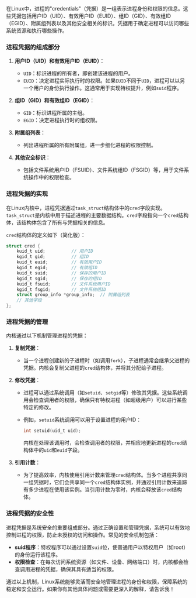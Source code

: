 在Linux中，进程的"credentials"（凭据）是一组表示进程身份和权限的信息。这些凭据包括用户ID（UID）、有效用户ID（EUID）、组ID（GID）、有效组ID（EGID）、附属组列表以及其他安全相关的标识。凭据用于确定进程可以访问哪些系统资源和执行哪些操作。

### 进程凭据的组成部分

1. **用户ID（UID）和有效用户ID（EUID）**：
    - `UID`：标识进程的所有者，即创建该进程的用户。
    - `EUID`：决定进程实际执行时的权限。如果`EUID`不同于`UID`，进程可以以另一个用户的身份执行操作。这通常用于实现特权提升，例如`suid`程序。

2. **组ID（GID）和有效组ID（EGID）**：
    - `GID`：标识进程所属的主组。
    - `EGID`：决定进程执行时的组权限。

3. **附属组列表**：
    - 列出进程所属的所有附属组，进一步细化进程的权限控制。

4. **其他安全标识**：
    - 包括文件系统用户ID（FSUID）、文件系统组ID（FSGID）等，用于文件系统操作中的权限检查。

### 进程凭据的实现

在Linux内核中，进程凭据通过`task_struct`结构体中的`cred`字段实现。`task_struct`是内核中用于描述进程的主要数据结构。`cred`字段指向一个`cred`结构体，该结构体包含了所有与凭据相关的信息。

`cred`结构体的定义如下（简化版）：

```c
struct cred {
    kuid_t uid;          // 用户ID
    kgid_t gid;          // 组ID
    kuid_t euid;         // 有效用户ID
    kgid_t egid;         // 有效组ID
    kuid_t suid;         // 保存的用户ID
    kgid_t sgid;         // 保存的组ID
    kuid_t fsuid;        // 文件系统用户ID
    kgid_t fsgid;        // 文件系统组ID
    struct group_info *group_info;  // 附属组列表
    // 其他字段
};
```

### 进程凭据的管理

内核通过以下机制管理进程的凭据：

1. **复制凭据**：
    - 当一个进程创建新的子进程时（如调用`fork`），子进程通常会继承父进程的凭据。内核会复制父进程的`cred`结构体，并将其分配给子进程。

2. **修改凭据**：
    - 进程可以通过系统调用（如`setuid`、`setgid`等）修改其凭据。这些系统调用会检查调用者的权限，确保只有特权进程（如超级用户）可以进行某些特定的修改。
    - 例如，`setuid`系统调用可以用于设置进程的用户ID：

      ```c
      int setuid(uid_t uid);
      ```

      内核在处理该调用时，会检查调用者的权限，并相应地更新进程的`cred`结构体中的`uid`和`euid`字段。

3. **引用计数**：
    - 为了提高效率，内核使用引用计数来管理`cred`结构体。当多个进程共享同一组凭据时，它们会共享同一个`cred`结构体实例，并通过引用计数来追踪有多少进程在使用该实例。当引用计数为零时，内核会释放该`cred`结构体。

### 进程凭据的安全性

进程凭据是系统安全的重要组成部分。通过正确设置和管理凭据，系统可以有效地控制进程的权限，防止未授权的访问和操作。常见的安全机制包括：

- **suid程序**：特权程序可以通过设置`suid`位，使普通用户以特权用户（如root）的身份运行该程序。
- **权限检查**：在每次访问系统资源（如文件、设备、网络端口）时，内核都会检查调用进程的凭据，确保其具有适当的权限。

通过以上机制，Linux系统能够灵活而安全地管理进程的身份和权限，保障系统的稳定和安全运行。如果你有其他具体问题或需要更深入的解释，请告诉我！